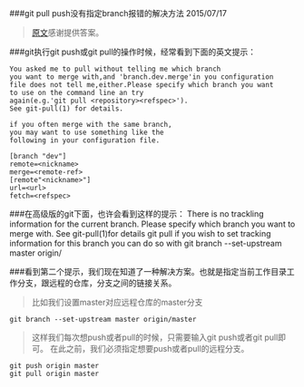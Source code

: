 ###git pull push没有指定branch报错的解决方法 2015/07/17

>[原文](https://www.netroby.com/view.php?id=3203)感谢提供答案。

###git执行git push或git pull的操作时候，经常看到下面的英文提示：

	You asked me to pull without telling me which branch 
	you want to merge with,and 'branch.dev.merge'in you configuration 
	file does not tell me,either.Please specify which branch you want 
	to use on the command line an try 
	again(e.g.'git pull <repository><refspec>').
	See git-pull(1) for details.

	if you often merge with the same branch,
	you may want to use something like the 
	following in your configuration file.

	[branch "dev"]
	remote=<nickname>
	merge=<remote-ref>
	[remote"<nickname>"]
	url=<url>
	fetch=<refspec>

###在高级版的git下面，也许会看到这样的提示：
	There is no trackling information for the current branch.
	Please specify which branch you want to merge with.
	See git-pull(1)for details
	git pull<remote><branch>
	if you wish to set tracking information for this branch 
	you can do so with
	git branch --set-upstream master origin/<branch>

###看到第二个提示，我们现在知道了一种解决方案。也就是指定当前工作目录工作分支，跟远程的仓库，分支之间的链接关系。

>比如我们设置master对应远程仓库的master分支

	git branch --set-upstream master origin/master

>这样我们每次想push或者pull的时候，只需要输入git push或者git pull即可。
在此之前，我们必须指定想要push或者pull的远程分支。

	git push origin master
	git pull origin master